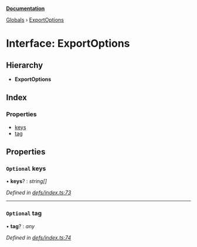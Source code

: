 **[Documentation](../README.md)**

[Globals](../README.md) › [ExportOptions](exportoptions.md)

# Interface: ExportOptions

## Hierarchy

* **ExportOptions**

## Index

### Properties

* [keys](exportoptions.md#optional-keys)
* [tag](exportoptions.md#optional-tag)

## Properties

### `Optional` keys

• **keys**? : *string[]*

*Defined in [defs/index.ts:73](https://github.com/badbatch/cachemap/blob/4fa6105/packages/core/src/defs/index.ts#L73)*

___

### `Optional` tag

• **tag**? : *any*

*Defined in [defs/index.ts:74](https://github.com/badbatch/cachemap/blob/4fa6105/packages/core/src/defs/index.ts#L74)*